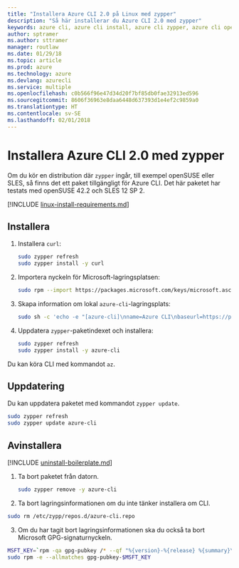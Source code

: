 ```yaml
---
title: "Installera Azure CLI 2.0 på Linux med zypper"
description: "Så här installerar du Azure CLI 2.0 med zypper"
keywords: azure cli, azure cli install, azure cli zypper, azure cli opensuse, azure cli sle
author: sptramer
ms.author: sttramer
manager: routlaw
ms.date: 01/29/18
ms.topic: article
ms.prod: azure
ms.technology: azure
ms.devlang: azurecli
ms.service: multiple
ms.openlocfilehash: c0b566f96e47d34d20f7bf85db0fae32913ed596
ms.sourcegitcommit: 8606f36963e8daa6448d637393d1e4ef2c9859a0
ms.translationtype: HT
ms.contentlocale: sv-SE
ms.lasthandoff: 02/01/2018
---
```

# <a name="install-azure-cli-20-with-zypper"></a>Installera Azure CLI 2.0 med zypper

Om du kör en distribution där `zypper` ingår, till exempel openSUSE eller SLES, så finns det ett paket tillgängligt för Azure CLI. Det här paketet har testats med openSUSE 42.2 och SLES 12 SP 2.

[!INCLUDE [linux-install-requirements.md](includes/linux-install-requirements.md)]

## <a name="install"></a>Installera

1. Installera `curl`:

   ```bash
   sudo zypper refresh
   sudo zypper install -y curl
   ```

2. Importera nyckeln för Microsoft-lagringsplatsen:

   ```bash
   sudo rpm --import https://packages.microsoft.com/keys/microsoft.asc
   ```

3. Skapa information om lokal `azure-cli`-lagringsplats:

   ```bash
   sudo sh -c 'echo -e "[azure-cli]\nname=Azure CLI\nbaseurl=https://packages.microsoft.com/yumrepos/azure-cli\nenabled=1\ntype=rpm-md\ngpgcheck=1\ngpgkey=https://packages.microsoft.com/keys/microsoft.asc" > /etc/zypp/repos.d/azure-cli.repo'
   ```

4. Uppdatera `zypper`-paketindexet och installera:

   ```bash
   sudo zypper refresh
   sudo zypper install -y azure-cli
   ```

Du kan köra CLI med kommandot `az`.

## <a name="update"></a>Uppdatering

Du kan uppdatera paketet med kommandot `zypper update`.

```bash
sudo zypper refresh
sudo zypper update azure-cli
```

## <a name="uninstall"></a>Avinstallera

[!INCLUDE [uninstall-boilerplate.md](includes/uninstall-boilerplate.md)]

1. Ta bort paketet från datorn.

    ```bash
    sudo zypper remove -y azure-cli
    ```

2. Ta bort lagringsinformationen om du inte tänker installera om CLI.

  ```bash
  sudo rm /etc/zypp/repos.d/azure-cli.repo
  ```

3. Om du har tagit bort lagringsinformationen ska du också ta bort Microsoft GPG-signaturnyckeln.

  ```bash
  MSFT_KEY=`rpm -qa gpg-pubkey /* --qf "%{version}-%{release} %{summary}\n" | grep Microsoft | awk '{print $1}'`
  sudo rpm -e --allmatches gpg-pubkey-$MSFT_KEY
  ```

